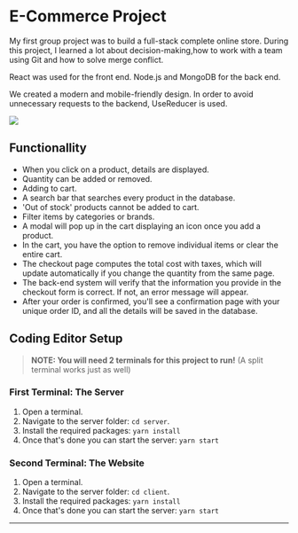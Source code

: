 # E-Commerce Project

My first group project was to build a full-stack complete online store. During this project, I learned a lot about decision-making,how to work with a team using Git and how to solve merge conflict.

React was used for the front end. Node.js and MongoDB for the back end.

We created a modern and mobile-friendly design. In order to avoid unnecessary requests to the backend, UseReducer is used.

![](https://github.com/FabienD0/E-Commerce-Project/blob/master/client/public/images/ezgif-1-5fb55e88cf.gif)

## Functionallity

- When you click on a product, details are displayed.
- Quantity can be added or removed.
- Adding to cart.
- A search bar that searches every product in the database.
- 'Out of stock' products cannot be added to cart.
- Filter items by categories or brands.
- A modal will pop up in the cart displaying an icon once you add a product.
- In the cart, you have the option to remove individual items or clear the entire cart.
- The checkout page computes the total cost with taxes, which will update automatically if you change the quantity from the same page.
- The back-end system will verify that the information you provide in the checkout form is correct. If not, an error message will appear.
- After your order is confirmed, you'll see a confirmation page with your unique order ID, and all the details will be saved in the database.

## Coding Editor Setup

> **NOTE: You will need 2 terminals for this project to run!** (A split terminal works just as well)

### **First Terminal: The Server**

1. Open a terminal.
2. Navigate to the server folder: `cd server`.
3. Install the required packages: `yarn install`
4. Once that's done you can start the server: `yarn start`

### **Second Terminal: The Website**

1. Open a terminal.
2. Navigate to the server folder: `cd client`.
3. Install the required packages: `yarn install`
4. Once that's done you can start the server: `yarn start`
---
